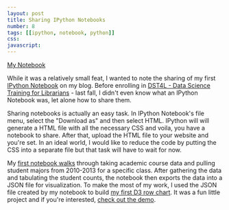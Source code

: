 ```yaml
---
layout: post
title: Sharing IPython Notebooks
number: 8
tags: [[ipython, notebook, python]]
css:
javascript: 
---
```

<div class="demo">
	<a class="btn btn-success btn-lg" href="/GPS-Majors-Notebook/" role="button" title="GPS Majors Notebook">My Notebook</a>
</div>	

While it was a relatively small feat, I wanted to note the sharing of my first [IPython Notebook](http://ipython.org/notebook.html) on my blog. Before enrolling in [DST4L - Data Science Training for Librarians](http://altbibl.io/dst4l/) - last fall, I didn't even know what an IPython Notebook was, let alone how to share them. 

Sharing notebooks is actually an easy task. In IPython Notebook's file menu, select the "Download as" and then select HTML. IPython will will generate a HTML file with all the necessary CSS and voila, you have a notebook to share. After that, upload the HTML file to your website and you're set. In an ideal world, I would like to reduce the code by putting the CSS into a separate file but that task will have to wait for now. 

My [first notebook walks](/GPS-Majors-Notebook/) through taking academic course data and pulling student majors from 2010-2013 for a specific class. After gathering the data and tabulating the student counts, the notebook then exports the data into a JSON file for visualization. To make the most of my work, I used the JSON file created by my notebook to build [my first D3 row chart](/Row-Chart-1/). It was a fun little project and if you're interested, [check out the demo](/Row-Chart-1/).   